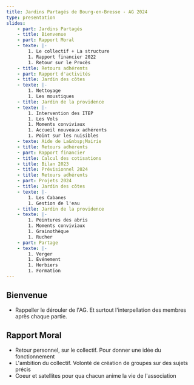 ```yaml
---
title: Jardins Partagés de Bourg-en-Bresse - AG 2024
type: presentation
slides:
    - part: Jardins Partagés
    - title: Bienvenue
    - part: Rapport Moral
    - texte: |-
        1. Le collectif + La structure
        1. Rapport financier 2022
        1. Retour sur le Procès
    - title: Retours adhérents
    - part: Rapport d'activités
    - title: Jardin des côtes
    - texte: |-
        1. Nettoyage
        1. Les moustiques
    - title: Jardin de la providence
    - texte: |-
        1. Intervention des ITEP
        1. Les Vols
        1. Moments conviviaux
        1. Accueil nouveaux adhérents
        1. Point sur les nuisibles
    - texte: Aide de La&nbsp;Mairie
    - title: Retours adhérents
    - part: Rapport financier
    - title: Calcul des cotisations
    - title: Bilan 2023
    - title: Prévisionnel 2024
    - title: Retours adhérents
    - part: Projets 2024
    - title: Jardin des côtes
    - texte: |-
        1. Les Cabanes
        1. Gestion de l'eau
    - title: Jardin de la providence
    - texte: |-
        1. Peintures des abris
        1. Moments conviviaux
        1. Grainothèque
        1. Rucher
    - part: Partage
    - texte: |-
        1. Verger
        1. Evénement
        1. Herbiers
        1. Formation
---
```


## Bienvenue

 - Rappeller le dérouler de l'AG. Et surtout l'interpellation des membres après chaque partie.

## Rapport Moral

 - Retour personnel, sur le collectif. Pour donner une idée du fonctionnement
 - L'ambition du collectif. Volonté de création de groupes sur des sujets précis
 - Coeur et satellites pour qua chacun anime la vie de l'association 

